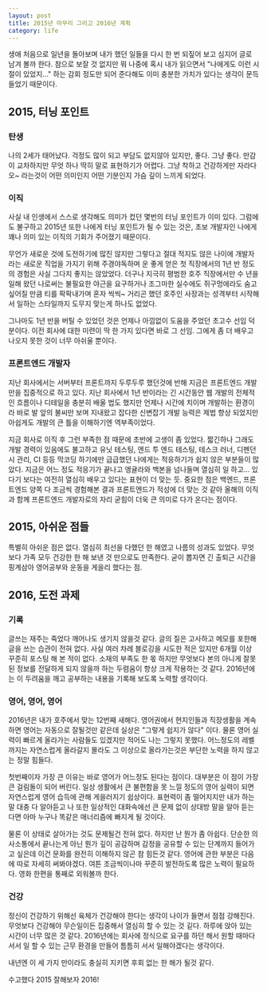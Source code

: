 ```yaml
---
layout: post
title: 2015년 마무리 그리고 2016년 계획
category: life
---
```

생애 처음으로 일년을 돌아보며 내가 했던 일들을 다시 한 번 되짚어 보고 심지어 글로 남겨 볼까 한다.
참으로 보잘 것 없지만 뭐 나중에 혹시 내가 읽으면서 "나에게도 이런 시절이 있었지..." 하는 감회 정도만 되어 준다해도
이미 충분한 가치가 있다는 생각이 문득 들었기 때문이다.

## 2015, 터닝 포인트

### 탄생
나의 2세가 태어났다. 걱정도 많이 되고 부담도 없지않아 있지만, 좋다. 그냥 좋다.
만감이 교차하지만 무엇 하나 딱히 말로 표현하기가 어렵다.
그냥 착하고 건강하게만 자라다오~ 라는것이 어떤 의미인지 어떤 기분인지 가슴 깊이 느끼게 되었다.

### 이직
사실 내 인생에서 스스로 생각해도 의미가 컸던 몇번의 터닝 포인트가 이미 있다. 그럼에도 불구하고 2015년 또한 나에게 터닝 포인트가 될 수 있는 것은, 초보 개발자인 나에게 꽤나 의미 있는 이직의 기회가 주어졌기 때문이다.

무언가 새로운 것에 도전하기에 많진 않지만 그렇다고 절대 적지도 않은 나이에 개발자라는 새로운 직업을 가지기 위해 주경야독하며 운 좋게 얻은 첫 직장에서의 1년 반 정도의 경험은 사실 그다지 좋지는 않았었다.
더구나 지극히 평범한 호주 직장에서만 수 년을 일해 왔던 나로써는 불필요한 야근을 요구하거나 조그마한 실수에도 쥐구멍에라도 숨고 싶어질 만큼 티를 팍팍내가며 혼자 씩씩~ 거리곤 했던 호주인 사장과는 성격부터 시작해서 일하는 스타일까지 도무지 맞는게 하나도 없었다.

그나마도 1년 반을 버틸 수 있었던 것은 언제나 아낌없이 도움을 주었던 초고수 선임 덕분이다. 이전 회사에 대한 미련이 딱 한 가지 있다면 바로 그 선임. 그에게 좀 더 배우고 나오지 못한 것이 너무 아쉬울 뿐이다.

### 프론트엔드 개발자
지난 회사에서는 서버부터 프론트까지 두루두루 했던것에 반해 지금은 프론트엔드 개발만을 집중적으로 하고 있다. 지난 회사에서 1년 반이라는 긴 시간동안 웹 개발의 전체적인 흐름이나 디테일을 충분히 배울 법도 했지만 언제나 시간에 치이며 개발하는 환경이라 바로 발 앞의 불씨만 보며 지내왔고 잡다한 신변잡기 개발 능력은 제법 향상 되었지만 아쉽게도 개발의 큰 틀을 이해하기엔 역부족이었다.

지금 회사로 이직 후 그런 부족한 점 때문에 초반에 고생이 좀 있었다. 짧긴하나 그래도 개발 경력이 있음에도 불고하고 유닛 테스팅, 엔드 투 엔드 테스팅, 테스크 러너, 디펜던시 관리, CI 등등 막코딩 하기에만 급급했던 나에게는 적응하기가 쉽지 않은 부분들이 많았다.
지금은 어느 정도 적응기가 끝나고 엥귤라와 백본을 넘나들며 열심히 일 하고... 있다기 보다는 여전히 열심히 배우고 있다는 표현이 더 맞는 듯.
중요한 점은 백엔드, 프론트엔드 양쪽 다 조금씩 경험해본 결과 프론트엔드가 적성에 더 맞는 것 같아 올해의 이직과 함께 프론트엔드 개발자로의 자리 굳힘이 더욱 큰 의미로 다가 온다는 점이다.

## 2015, 아쉬운 점들
특별히 아쉬운 점은 없다. 열심히 최선을 다했던 한 해였고 나름의 성과도 있었다. 무엇보다 가족 모두 건강한 한 해 보낸 것 만으로도 만족한다. 굳이 뽑자면 긴 출퇴근 시간을 핑계삼아 영어공부와 운동을 게을리 했다는 점.

## 2016, 도전 과제

### 기록
글쓰는 재주는 죽었다 깨어나도 생기지 않을것 같다. 글의 질은 고사하고 메모를 포한해 글을 쓰는 습관이 전혀 없다.
사실 여러 차례 블로깅을 시도한 적은 있지만 6개월 이상 꾸준히 포스팅 해 본 적이 없다.
소재의 부족도 한 몫 하지만 무엇보다 본의 아니게 잘못된 정보를 전달하게 되지 않을까 하는 두렴움이 항상 크게 작용하는 것 같다.
2016년에는 이 두려움을 깨고 공부하는 내용을 기록해 보도록 노력할 생각이다.

### 영어, 영어, 영어
2016년은 내가 호주에서 맞는 12번째 새해다. 영어권에서 현지인들과 직장생활을 계속하면 영어는 자동으로 잘될것만 같은데 실상은 "그렇게 쉽지가 않다" 이다. 물론 영어 실력이 빠르게 올라가는 사람들도 있겠지만 적어도 나는 그렇지 못했다. 어느정도의 레벨까지는 자연스럽게 올라갈지 몰라도 그 이상으로 올라가는것은 부단한 노력을 하지 않고는 정말 힘들다.

첫번째이자 가장 큰 이유는 바로 영어가 어느정도 된다는 점이다. 대부분은 이 점이 가장 큰 걸림돌이 되어 버린다.
일상 생활에서 큰 불편함을 못 느낄 정도의 영어 실력이 되면 자연스럽게 영어 습득에 관해 게을러지기 쉽상이다.
표현력이 좀 떨어지지만 내가 하는 말 대충 다 알아듣고 나 또한 일상적인 대화속에선 큰 문제 없이 상대방 말을 알아 듣는다면 아마 누구나 똑같은 매너리즘에 빠지게 될 것이다.

물론 이 상태로 살아가는 것도 문제될건 전혀 없다. 하지만 난 뭔가 좀 아쉽다. 단순한 의사소통에서 끝나는게 아닌 뭔가 깊이 공감하며 감정을 공유할 수 있는 단계까지 들어가고 싶은데 이건 문화를 완전히 이해하지 않곤 참 힘든것 같다. 영어에 관한 부분은 다음에 따로 자세히 써봐야겠다.
여튼 조금씩이나마 꾸준히 발전하도록 많은 노력이 필요하다. 영화 한편을 통째로 외워볼까 한다.

### 건강
정신이 건강하기 위해선 육체가 건강해야 한다는 생각이 나이가 들면서 점점 강해진다. 무엇보다 건강해야 무슨일이든 집중해서 열심히 할 수 있는 것 깉다. 하루에 앉아 있는 시간이 너무 많은 것 같다. 2016년에는 회사에 정식으로 요구를 하던 해서 원할 때마다 서서 일 할 수 있는 근무 환경을 만들어 틈틈히 서서 일해야겠다는 생각이다.

내년엔 이 세 가지 만이라도 충실히 지키면 후회 없는 한 해가 될것 같다.

수고했다 2015 잘해보자 2016!
